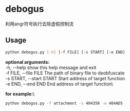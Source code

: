 # debogus
利用angr符号执行去除虚假控制流
## Usage
```sh
python debogus.py [-h] [-f FILE] [-s START] [-e END]
```

**optional arguments:**\
  -h, --help               show this help message and exit\
  -f FILE, --file FILE     The path of binary file to deobfuscate\
  -s START, --start START  Start address of target function\
  -e END, --end END        End address of target function\

**for example:**\
```sh
python debogus.py -f attachment -s 404350 -e 404AD5
```